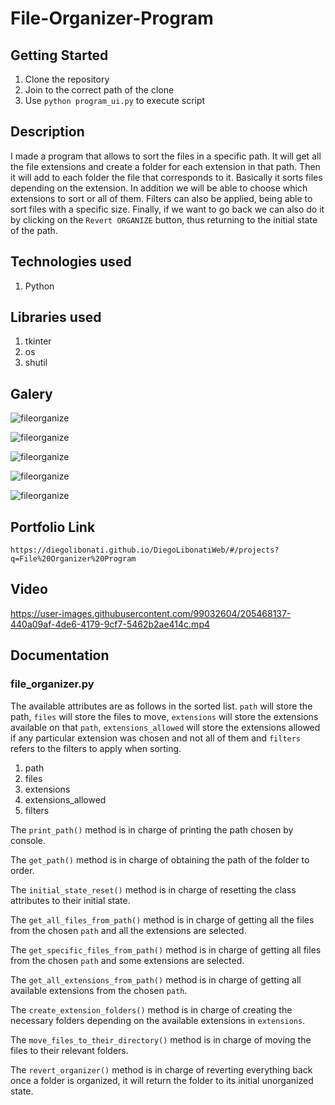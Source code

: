 # File-Organizer-Program

## Getting Started

1. Clone the repository
2. Join to the correct path of the clone
3. Use `python program_ui.py` to execute script

## Description

I made a program that allows to sort the files in a specific path. It will get all the file extensions and create a folder for each extension in that path. Then it will add to each folder the file that corresponds to it. Basically it sorts files depending on the extension. In addition we will be able to choose which extensions to sort or all of them. Filters can also be applied, being able to sort files with a specific size. Finally, if we want to go back we can also do it by clicking on the `Revert ORGANIZE` button, thus returning to the initial state of the path.

## Technologies used

1. Python

## Libraries used

1. tkinter
2. os
3. shutil

## Galery

![fileorganize](https://raw.githubusercontent.com/DiegoLibonati/DiegoLibonatiWeb/main/data/projects/Python/Imagenes/fileorganize-0.jpg)

![fileorganize](https://raw.githubusercontent.com/DiegoLibonati/DiegoLibonatiWeb/main/data/projects/Python/Imagenes/fileorganize-1.jpg)

![fileorganize](https://raw.githubusercontent.com/DiegoLibonati/DiegoLibonatiWeb/main/data/projects/Python/Imagenes/fileorganize-2.jpg)

![fileorganize](https://raw.githubusercontent.com/DiegoLibonati/DiegoLibonatiWeb/main/data/projects/Python/Imagenes/fileorganize-3.jpg)

![fileorganize](https://raw.githubusercontent.com/DiegoLibonati/DiegoLibonatiWeb/main/data/projects/Python/Imagenes/fileorganize-0.jpg)

## Portfolio Link

`https://diegolibonati.github.io/DiegoLibonatiWeb/#/projects?q=File%20Organizer%20Program`

## Video

https://user-images.githubusercontent.com/99032604/205468137-440a09af-4de6-4179-9cf7-5462b2ae414c.mp4

## Documentation

### file_organizer.py

The available attributes are as follows in the sorted list. `path` will store the path, `files` will store the files to move, `extensions` will store the extensions available on that `path`, `extensions_allowed` will store the extensions allowed if any particular extension was chosen and not all of them and `filters` refers to the filters to apply when sorting.

1. path
2. files
3. extensions
4. extensions_allowed
5. filters

The `print_path()` method is in charge of printing the path chosen by console.

The `get_path()` method is in charge of obtaining the path of the folder to order.

The `initial_state_reset()` method is in charge of resetting the class attributes to their initial state.

The `get_all_files_from_path()` method is in charge of getting all the files from the chosen `path` and all the extensions are selected.

The `get_specific_files_from_path()` method is in charge of getting all files from the chosen `path` and some extensions are selected.

The `get_all_extensions_from_path()` method is in charge of getting all available extensions from the chosen `path`.

The `create_extension_folders()` method is in charge of creating the necessary folders depending on the available extensions in `extensions`.

The `move_files_to_their_directory()` method is in charge of moving the files to their relevant folders.

The `revert_organizer()` method is in charge of reverting everything back once a folder is organized, it will return the folder to its initial unorganized state.
